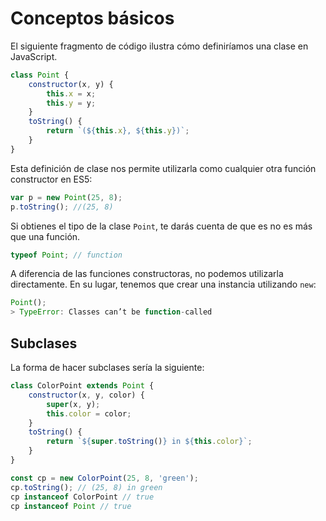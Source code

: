 # Conceptos básicos

El siguiente fragmento de código ilustra cómo definiríamos una clase en JavaScript.

```javascript
class Point {
    constructor(x, y) {
        this.x = x;
        this.y = y;
    }
    toString() {
        return `(${this.x}, ${this.y})`;
    }
}
```

Esta definición de clase nos permite utilizarla como cualquier otra función constructor en ES5:

```javascript
var p = new Point(25, 8);
p.toString(); //(25, 8)
````

Si obtienes el tipo de la clase `Point`, te darás cuenta de que es no es más que una función.

```javascript
typeof Point; // function
```

A diferencia de las funciones constructoras, no podemos utilizarla directamente. En su lugar, tenemos que crear una instancia utilizando `new`: 

```javascript
Point();
> TypeError: Classes can’t be function-called
```

## Subclases
La forma de hacer subclases sería la siguiente:

```javascript
class ColorPoint extends Point {
    constructor(x, y, color) {
        super(x, y);
        this.color = color;
    }
    toString() {
        return `${super.toString()} in ${this.color}`;
    }
}

const cp = new ColorPoint(25, 8, 'green');
cp.toString(); // (25, 8) in green
cp instanceof ColorPoint // true
cp instanceof Point // true
```